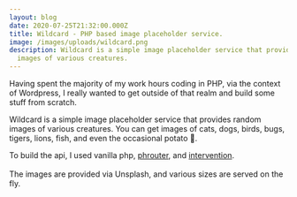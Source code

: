 ```yaml
---
layout: blog
date: 2020-07-25T21:32:00.000Z
title: Wildcard - PHP based image placeholder service.
image: /images/uploads/wildcard.png
description: Wildcard is a simple image placeholder service that provides random
  images of various creatures.
---
```

Having spent the majority of my work hours coding in PHP, via the context of Wordpress, I really wanted to get outside of that realm and build some stuff from scratch.

Wildcard is a simple image placeholder service that provides random images of various creatures. You can get images of cats, dogs, birds, bugs, tigers, lions, fish, and even the occasional potato 🤫.

To build the api, I used vanilla php, [phrouter](https://github.com/mrjgreen/phroute), and [intervention](http://image.intervention.io/).\
\
The images are provided via Unsplash, and various sizes are served on the fly.